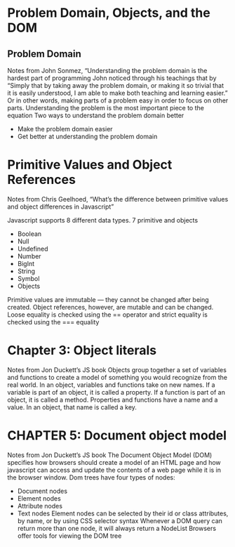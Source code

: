 # Problem Domain, Objects, and the DOM
## Problem Domain
Notes from John Sonmez, “Understanding the problem domain is the hardest part of programming
John noticed through his teachings that by “Simply that by taking away the problem domain, or making it so trivial that it is easily understood, I am able to make both teaching and learning easier.” Or in other words, making parts of a problem easy in order to focus on other parts.
Understanding the problem is the most important piece to the equation
Two ways to understand the problem domain better
* Make the problem domain easier
* Get better at understanding the problem domain

# Primitive Values and Object References
Notes from Chris Geelhoed, “What’s the difference between primitive values and object differences in Javascript”

Javascript supports 8 different data types. 7 primitive and objects
* Boolean
* Null
* Undefined
* Number
* BigInt
* String
* Symbol
* Objects

 Primitive values are immutable — they cannot be changed after being created. Object references, however, are mutable and can be changed.
Loose equality is checked using the == operator and strict equality is checked using the === equality

# Chapter 3: Object literals
Notes from Jon Duckett’s JS book
Objects group together a set of variables and functions to create a model of something you would recognize from the real world. In an object, variables and functions take on new names.
If a variable is part of an object, it is called a property.
If a function is part of an object, it is called a method.
Properties and functions have a name and a value. In an object, that name is called a key.

# CHAPTER 5: Document object model
Notes from Jon Duckett’s JS book
The Document Object Model (DOM) specifies how browsers should create a model of an HTML page and how javascript can access and update the contents of a web page while it is in the browser window.
Dom trees have four types of nodes:
* Document nodes
* Element nodes
* Attribute nodes
* Text nodes
Element nodes can be selected by their id or class attributes, by name, or by using CSS selector syntax
Whenever a DOM query can return more than one node, it will always return a NodeList
Browsers offer tools for viewing the DOM tree

